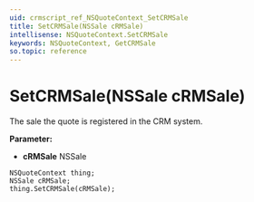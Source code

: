 ```yaml
---
uid: crmscript_ref_NSQuoteContext_SetCRMSale
title: SetCRMSale(NSSale cRMSale)
intellisense: NSQuoteContext.SetCRMSale
keywords: NSQuoteContext, GetCRMSale
so.topic: reference
---
```


# SetCRMSale(NSSale cRMSale)

The sale the quote is registered in the CRM system.

**Parameter:** 
* **cRMSale** NSSale

```crmscript
NSQuoteContext thing;
NSSale cRMSale;
thing.SetCRMSale(cRMSale);
```

